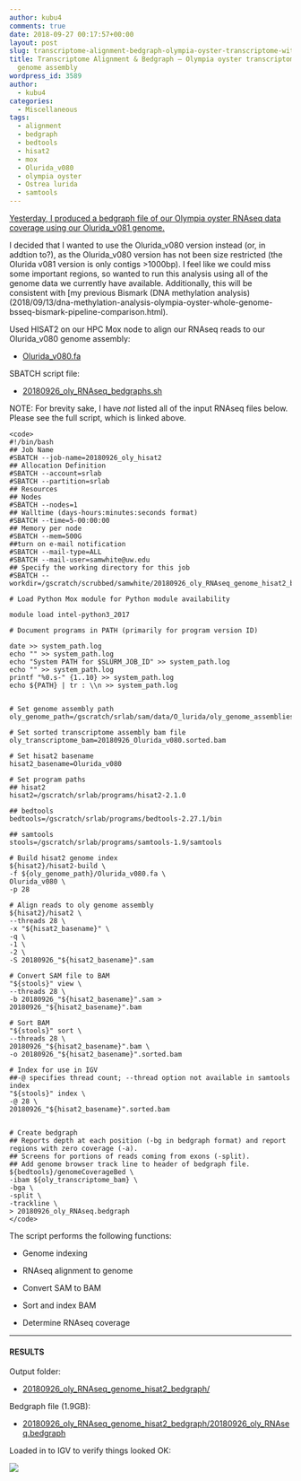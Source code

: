```yaml
---
author: kubu4
comments: true
date: 2018-09-27 00:17:57+00:00
layout: post
slug: transcriptome-alignment-bedgraph-olympia-oyster-transcriptome-with-olurida_v080-genome-assembly
title: Transcriptome Alignment & Bedgraph – Olympia oyster transcriptome with Olurida_v080
  genome assembly
wordpress_id: 3589
author:
  - kubu4
categories:
  - Miscellaneous
tags:
  - alignment
  - bedgraph
  - bedtools
  - hisat2
  - mox
  - Olurida_v080
  - olympia oyster
  - Ostrea lurida
  - samtools
---
```


[Yesterday, I produced a bedgraph file of our Olympia oyster RNAseq data coverage using our Olurida_v081 genome.](2018/09/26/bedgraph-olympia-oyster-transcriptome-with-olurida_v081-genome-assembly.html)

I decided that I wanted to use the Olurida_v080 version instead (or, in addtion to?), as the Olurida_v080 version has not been size restricted (the Olurida v081 version is only contigs >1000bp). I feel like we could miss some important regions, so wanted to run this analysis using all of the genome data we currently have available. Additionally, this will be consistent with [my previous Bismark (DNA methylation analysis)(2018/09/13/dna-methylation-analysis-olympia-oyster-whole-genome-bsseq-bismark-pipeline-comparison.html).

Used HISAT2 on our HPC Mox node to align our RNAseq reads to our Olurida_v080 genome assembly:





  * [Olurida_v080.fa](https://owl.fish.washington.edu/halfshell/genomic-databank/Olurida_v080.fa)



SBATCH script file:



  * [20180926_oly_RNAseq_bedgraphs.sh](https://owl.fish.washington.edu/Athaliana/20180926_oly_RNAseq_genome_hisat2_bedgraph.sh)



NOTE: For brevity sake, I have _not_ listed all of the input RNAseq files below. Please see the full script, which is linked above.


    
    <code>
    #!/bin/bash
    ## Job Name
    #SBATCH --job-name=20180926_oly_hisat2
    ## Allocation Definition 
    #SBATCH --account=srlab
    #SBATCH --partition=srlab
    ## Resources
    ## Nodes
    #SBATCH --nodes=1
    ## Walltime (days-hours:minutes:seconds format)
    #SBATCH --time=5-00:00:00
    ## Memory per node
    #SBATCH --mem=500G
    ##turn on e-mail notification
    #SBATCH --mail-type=ALL
    #SBATCH --mail-user=samwhite@uw.edu
    ## Specify the working directory for this job
    #SBATCH --workdir=/gscratch/scrubbed/samwhite/20180926_oly_RNAseq_genome_hisat2_bedgraph
    
    # Load Python Mox module for Python module availability
    
    module load intel-python3_2017
    
    # Document programs in PATH (primarily for program version ID)
    
    date >> system_path.log
    echo "" >> system_path.log
    echo "System PATH for $SLURM_JOB_ID" >> system_path.log
    echo "" >> system_path.log
    printf "%0.s-" {1..10} >> system_path.log
    echo ${PATH} | tr : \\n >> system_path.log
    
    
    # Set genome assembly path
    oly_genome_path=/gscratch/srlab/sam/data/O_lurida/oly_genome_assemblies
    
    # Set sorted transcriptome assembly bam file
    oly_transcriptome_bam=20180926_Olurida_v080.sorted.bam
    
    # Set hisat2 basename
    hisat2_basename=Olurida_v080
    
    # Set program paths
    ## hisat2
    hisat2=/gscratch/srlab/programs/hisat2-2.1.0
    
    ## bedtools
    bedtools=/gscratch/srlab/programs/bedtools-2.27.1/bin
    
    ## samtools
    stools=/gscratch/srlab/programs/samtools-1.9/samtools
    
    # Build hisat2 genome index
    ${hisat2}/hisat2-build \
    -f ${oly_genome_path}/Olurida_v080.fa \
    Olurida_v080 \
    -p 28
    
    # Align reads to oly genome assembly
    ${hisat2}/hisat2 \
    --threads 28 \
    -x "${hisat2_basename}" \
    -q \
    -1 \
    -2 \
    -S 20180926_"${hisat2_basename}".sam
    
    # Convert SAM file to BAM
    "${stools}" view \
    --threads 28 \
    -b 20180926_"${hisat2_basename}".sam > 20180926_"${hisat2_basename}".bam
    
    # Sort BAM
    "${stools}" sort \
    --threads 28 \
    20180926_"${hisat2_basename}".bam \
    -o 20180926_"${hisat2_basename}".sorted.bam
    
    # Index for use in IGV
    ##-@ specifies thread count; --thread option not available in samtools index
    "${stools}" index \
    -@ 28 \
    20180926_"${hisat2_basename}".sorted.bam
    
    
    # Create bedgraph
    ## Reports depth at each position (-bg in bedgraph format) and report regions with zero coverage (-a).
    ## Screens for portions of reads coming from exons (-split).
    ## Add genome browser track line to header of bedgraph file.
    ${bedtools}/genomeCoverageBed \
    -ibam ${oly_transcriptome_bam} \
    -bga \
    -split \
    -trackline \
    > 20180926_oly_RNAseq.bedgraph
    </code>



The script performs the following functions:





  * Genome indexing


  * RNAseq alignment to genome


  * Convert SAM to BAM


  * Sort and index BAM


  * Determine RNAseq coverage





* * *





#### RESULTS



Output folder:





  * [20180926_oly_RNAseq_genome_hisat2_bedgraph/](https://owl.fish.washington.edu/Athaliana/20180926_oly_RNAseq_genome_hisat2_bedgraph)



Bedgraph file (1.9GB):



  * [20180926_oly_RNAseq_genome_hisat2_bedgraph/20180926_oly_RNAseq.bedgraph](https://owl.fish.washington.edu/Athaliana/20180926_oly_RNAseq_genome_hisat2_bedgraph/20180926_oly_RNAseq.bedgraph)



Loaded in to IGV to verify things looked OK:

![](https://owl.fish.washington.edu/Athaliana/20180926_oly_RNAseq_coverage_Oluridav080_IGV.png)
